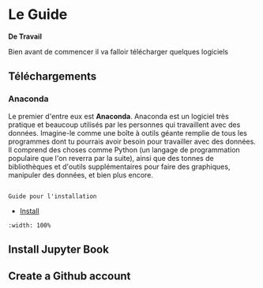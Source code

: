 # Le Guide 

<p class="emphase2"><strong>De Travail</strong></p>

Bien avant de commencer il va falloir télécharger quelques logiciels

## Téléchargements

### Anaconda

Le premier d'entre eux est **Anaconda**. Anaconda est un logiciel très pratique et beaucoup utilisés par les personnes qui travaillent avec des données. Imagine-le comme une boîte à outils géante remplie de tous les programmes dont tu pourrais avoir besoin pour travailler avec des données. Il comprend des choses comme Python (un langage de programmation populaire que l'on reverra par la suite), ainsi que des tonnes de bibliothèques et d'outils supplémentaires pour faire des graphiques, manipuler des données, et bien plus encore.


```{note}

Guide pour l'installation

```



- [Install](https://www.anaconda.com/download)

```{image} Docs/Anaconda-capture.png
:width: 100%

```




## Install Jupyter Book





## Create a Github account